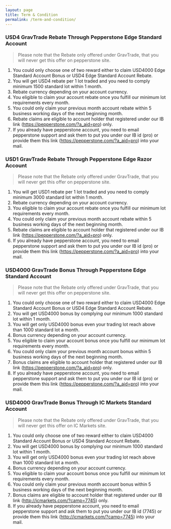 ```yaml
---
layout: page
title: Term & Condition
permalink: /term-and-condition/
---
```


### USD4 GravTrade Rebate Through Pepperstone Edge Standard Account
> Please note that the Rebate only offered under GravTrade, that you will never get this offer on pepperstone site.

1. You could only choose one of two reward either to claim USD4000 Edge Standard Account Bonus or USD4 Edge Standard Account Rebate. 
2. You will get USD4 rebate per 1 lot traded and you need to comply minimum 1500 standard lot within 1 month.
3. Rebate currency depending on your account currency.
4. You eligible to claim your account rebate once you fulfill our minimum lot requirements every month.
5. You could only claim your previous month account rebate within 5 business working days of the next beginning month.
6. Rebate claims are eligible to account holder that registered under our IB link (https://pepperstone.com/?a_aid=pro) only.
7. If you already have pepperstone account, you need to email pepperstone support and ask them to put you under our IB id (pro) or provide them this link (https://pepperstone.com/?a_aid=pro) into your mail.

### USD1 GravTrade Rebate Through Pepperstone Edge Razor Account
> Please note that the Rebate only offered under GravTrade, that you will never get this offer on pepperstone site.

1. You will get USD1 rebate per 1 lot traded and you need to comply minimum 3000 standard lot within 1 month.
2. Rebate currency depending on your account currency.
3. You eligible to claim your account rebate once you fulfill our minimum lot requirements every month.
4. You could only claim your previous month account rebate within 5 business working days of the next beginning month.
5. Rebate claims are eligible to account holder that registered under our IB link (https://pepperstone.com/?a_aid=pro) only.
6. If you already have pepperstone account, you need to email pepperstone support and ask them to put you under our IB id (pro) or provide them this link (https://pepperstone.com/?a_aid=pro) into your mail.

### USD4000 GravTrade Bonus Through Pepperstone Edge Standard Account
> Please note that the Rebate only offered under GravTrade, that you will never get this offer on pepperstone site.

1. You could only choose one of two reward either to claim USD4000 Edge Standard Account Bonus or USD4 Edge Standard Account Rebate. 
2. You will get USD4000 bonus by complying our minimum 1000 standard lot within 1 month.
3. You will get only USD4000 bonus even your trading lot reach above than 1000 standard lot a month.
4. Bonus currency depending on your account currency.
5. You eligible to claim your account bonus once you fulfill our minimum lot requirements every month.
6. You could only claim your previous month account bonus within 5 business working days of the next beginning month.
7. Bonus claims are eligible to account holder that registered under our IB link (https://pepperstone.com/?a_aid=pro) only.
8. If you already have pepperstone account, you need to email pepperstone support and ask them to put you under our IB id (pro) or provide them this link (https://pepperstone.com/?a_aid=pro) into your mail.

### USD4000 GravTrade Bonus Through IC Markets Standard Account
> Please note that the Rebate only offered under GravTrade, that you will never get this offer on IC Markets site.

1. You could only choose one of two reward either to claim USD4000 Standard Account Bonus or USD4 Standard Account Rebate. 
2. You will get USD4000 bonus by complying our minimum 1000 standard lot within 1 month.
3. You will get only USD4000 bonus even your trading lot reach above than 1000 standard lot a month.
4. Bonus currency depending on your account currency.
5. You eligible to claim your account bonus once you fulfill our minimum lot requirements every month.
6. You could only claim your previous month account bonus within 5 business working days of the next beginning month.
7. Bonus claims are eligible to account holder that registered under our IB link (http://icmarkets.com/?camp=7745) only.
8. If you already have pepperstone account, you need to email pepperstone support and ask them to put you under our IB id (7745) or provide them this link (http://icmarkets.com/?camp=7745) into your mail.
